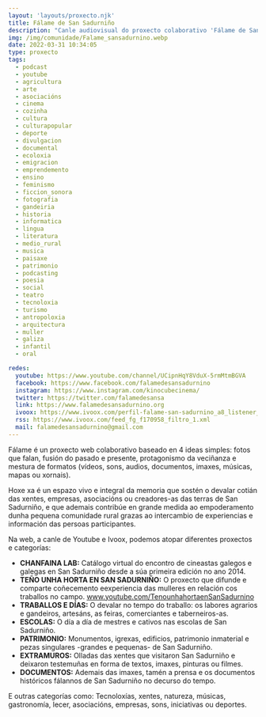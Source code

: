 ```yaml
---
layout: 'layouts/proxecto.njk'
title: Fálame de San Sadurniño
description: "Canle audiovisual do proxecto colaborativo 'Fálame de San Sadurniño'."
img: /img/comunidade/Falame_sansadurnino.webp
date: 2022-03-31 10:34:05
type: proxecto
tags:
  - podcast
  - youtube
  - agricultura
  - arte
  - asociacións
  - cinema
  - cozinha
  - cultura
  - culturapopular
  - deporte
  - divulgacion
  - documental
  - ecoloxia
  - emigracion
  - emprendemento
  - ensino
  - feminismo
  - ficcion_sonora
  - fotografia
  - gandeiria
  - historia
  - informatica
  - lingua
  - literatura
  - medio_rural
  - musica
  - paisaxe
  - patrimonio
  - podcasting
  - poesia
  - social
  - teatro
  - tecnoloxia
  - turismo
  - antropoloxia
  - arquitectura
  - muller
  - galiza
  - infantil
  - oral

redes:
  youtube: https://www.youtube.com/channel/UCipnHqY8VduX-5rmMtmBGVA
  facebook: https://www.facebook.com/falamedesansadurnino
  instagram: https://www.instagram.com/kinocubecinema/
  twitter: https://twitter.com/falamedesansa
  link: https://www.falamedesansadurnino.org 
  ivoox: https://www.ivoox.com/perfil-falame-san-sadurnino_a8_listener_859736_1.html
  rss: https://www.ivoox.com/feed_fg_f170958_filtro_1.xml
  mail: falamedesansadurnino@gmail.com
---
```


Fálame é un proxecto web colaborativo baseado en 4 ideas simples: fotos que
falan, fusión do pasado e presente, protagonismo da veciñanza e mestura de
formatos (vídeos, sons, audios, documentos, imaxes, músicas, mapas ou xornais).

Hoxe xa é un espazo vivo e integral da memoria que sostén o devalar cotián das
xentes, empresas, asociacións ou creadores-as das terras de San Sadurniño, e que
ademais contribúe en grande medida ao empoderamento dunha pequena comunidade
rural grazas ao intercambio de experiencias e información das persoas
participantes.

Na web, a canle de Youtube e Ivoox, podemos atopar diferentes proxectos e
categorías:

- **CHANFAINA LAB:** Catálogo virtual do encontro de cineastas galegos e galegas
  en San Sadurniño desde a súa primeira edición no ano 2014.
- **TEÑO UNHA HORTA EN SAN SADURNIÑO:** O proxecto que difunde e comparte
  coñecemento eexperiencia das mulleres en relación cos traballos no campo.
  www.youtube.com/TenounhahortaenSanSadurnino
- **TRABALLOS E DÍAS:** O devalar no tempo do traballo: os labores agrarios e
  gandeiros, artesáns, as feiras, comerciantes e taberneiros-as.
- **ESCOLAS:** O día a día de mestres e cativos nas escolas de San Sadurniño.
- **PATRIMONIO:** Monumentos, igrexas, edificios, patrimonio inmaterial e pezas
  singulares -grandes e pequenas- de San Sadurniño.
- **EXTRAMUROS:** Olladas das xentes que visitaron San Sadurniño e deixaron
  testemuñas en forma de textos, imaxes, pinturas ou filmes.
- **DOCUMENTOS:** Ademais das imaxes, tamén a prensa e os documentos históricos
  fálannos de San Sadurniño no decurso do tempo.

E outras categorías como: Tecnoloxías, xentes, natureza, músicas, gastronomía,
lecer, asociacións, empresas, sons, iniciativas ou deportes.
